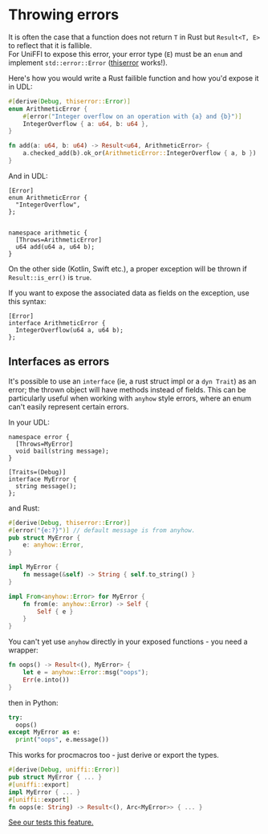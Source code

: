 # Throwing errors

It is often the case that a function does not return `T` in Rust but `Result<T, E>` to reflect that it is fallible.  
For UniFFI to expose this error, your error type (`E`) must be an `enum` and implement `std::error::Error` ([thiserror](https://crates.io/crates/thiserror) works!).

Here's how you would write a Rust failible function and how you'd expose it in UDL:

```rust
#[derive(Debug, thiserror::Error)]
enum ArithmeticError {
    #[error("Integer overflow on an operation with {a} and {b}")]
    IntegerOverflow { a: u64, b: u64 },
}

fn add(a: u64, b: u64) -> Result<u64, ArithmeticError> {
    a.checked_add(b).ok_or(ArithmeticError::IntegerOverflow { a, b })
}
```

And in UDL:

```
[Error]
enum ArithmeticError {
  "IntegerOverflow",
};


namespace arithmetic {
  [Throws=ArithmeticError]
  u64 add(u64 a, u64 b);
}
```

On the other side (Kotlin, Swift etc.), a proper exception will be thrown if `Result::is_err()` is `true`.

If you want to expose the associated data as fields on the exception, use this syntax:

```
[Error]
interface ArithmeticError {
  IntegerOverflow(u64 a, u64 b);
};
```

## Interfaces as errors

It's possible to use an `interface` (ie, a rust struct impl or a `dyn Trait`) as an error;
the thrown object will have methods instead of fields.
This can be particularly useful when working with `anyhow` style errors, where
an enum can't easily represent certain errors.

In your UDL:
```
namespace error {
  [Throws=MyError]
  void bail(string message);
}

[Traits=(Debug)]
interface MyError {
  string message();
};
```
and Rust:
```rs
#[derive(Debug, thiserror::Error)]
#[error("{e:?}")] // default message is from anyhow.
pub struct MyError {
    e: anyhow::Error,
}

impl MyError {
    fn message(&self) -> String { self.to_string() }
}

impl From<anyhow::Error> for MyError {
    fn from(e: anyhow::Error) -> Self {
        Self { e }
    }
}
```
You can't yet use `anyhow` directly in your exposed functions - you need a wrapper:

```rs
fn oops() -> Result<(), MyError> {
    let e = anyhow::Error::msg("oops");
    Err(e.into())
}
```
then in Python:
```py
try:
  oops()
except MyError as e:
  print("oops", e.message())
```

This works for procmacros too - just derive or export the types.
```rs
#[derive(Debug, uniffi::Error)]
pub struct MyError { ... }
#[uniffi::export]
impl MyError { ... }
#[uniffi::export]
fn oops(e: String) -> Result<(), Arc<MyError>> { ... }
```

[See our tests this feature.](https://github.com/mozilla/uniffi-rs/tree/main/fixtures/error-types)
